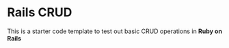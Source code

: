 # Rails CRUD

This is a starter code template to test out basic CRUD operations in <strong>Ruby on Rails</strong>
